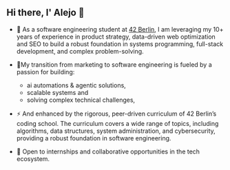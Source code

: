 ## Hi there, I' Alejo 👋

- 🌱 As a software engineering student at [42 Berlin](https://42berlin.de/de/), I am leveraging my 10+ years of experience in product strategy, data-driven web optimization and SEO to build a robust foundation in systems programming, full-stack development, and complex problem-solving. 

- 🔭My transition from marketing to software engineering is fueled by a passion for building:
  - ai automations & agentic solutions, 
  - scalable systems and 
  - solving complex technical challenges, 

- ⚡ And enhanced by the rigorous, peer-driven curriculum of 42 Berlin’s coding school. The curriculum covers a wide range of topics, including algorithms, data structures, system administration, and cybersecurity, providing a robust foundation in software engineering.​

- 👯 Open to internships and collaborative opportunities in the tech ecosystem.
